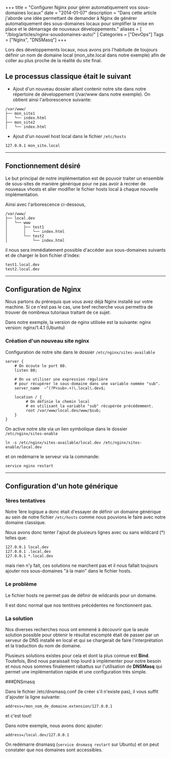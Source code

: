 +++
title = "Configurer Nginx pour gérer automatiquement vos sous-domaines locaux"
date = "2014-01-07"
description = "Dans cette article j'aborde une idée permettant de demander à Nginx de générer automatiquement des sous-domaines locaux pour simplifier la mise en place et le démarrage de nouveaux développements."
aliases = [
	"/blog/articles/nginx-sousdomaines-auto/"
]
Categories = ["DevOps"]
Tags = ["Nginx", "DNSMasq"]
+++

Lors des développements locaux, nous avons pris l'habitude de toujours définir un nom de domaine local (mon_site.local dans notre exemple) afin de coller au plus proche de la réalité du site final.

## Le processus classique était le suivant
* Ajout d'un nouveau dossier allant contenir notre site dans notre répertoire de développement (/var/www dans notre exemple). On obtient ainsi l'arborescence suivante:

```
/var/www/
├── mon_site1
│   └── index.html
├── mon_site2
│   └── index.html
```

* Ajout d'un nouvel host local dans le fichier ```/etc/hosts```

```
127.0.0.1 mon_site.local
```

* * *

## Fonctionnement désiré

Le but principal de notre implémentation est de pouvoir traiter un ensemble de sous-sites de manière générique pour ne pas avoir à recréer de nouveaux vhosts et aller modifier le fichier hosts local à chaque nouvelle implémentation.

Ainsi avec l'arborescence ci-dessous,

```
/var/www/
├── local.dev
│   └── www
│       ├── test1
│       │   └── index.html
│       └── test2
│           └── index.html
```

il nous sera immédiatement possible d'accéder aux sous-domaines suivants et de charger le bon fichier d'index:

```
test1.local.dev
test2.local.dev
```

* * *

## Configuration de Nginx

Nous partons du prérequis que vous avez déjà Nginx installé sur votre machine.
Si ce n'est pas le cas, une bref recherche vous permettra de trouver de nombreux tutoriaux traitant de ce sujet.

Dans notre exemple, la version de nginx utilisée est la suivante:
	nginx version: nginx/1.4.1 (Ubuntu)

### Création d'un nouveau site nginx

Configuration de notre site dans le dossier ```/etc/nginx/sites-available```

```
server {
    # On écoute le port 80.
    listen 80;

    # On va utiliser une expression régulière
    # pour récupérer le sous-domaine dans une variable nommée "sub".
    server_name  ~^(?P<sub>.+)\.local\.dev$;

    location / {
         # On définie le chemin local
         # en utilisant la variable "sub" récupérée précédemment.
         root /var/www/local.dev/www/$sub;
    }
}
```


On active notre site via un lien symbolique dans le dossier ```/etc/nginx/sites-enable```

```
ln -s /etc/nginx/sites-available/local.dev /etc/nginx/sites-enable/local.dev
```
et on redémarre le serveur via la commande:

```
service nginx restart
```


* * *

## Configuration d'un hote générique

### 1ères tentatives

Notre 1ère logique a donc était d'essayer de définir un domaine générique au sein de notre fichier ```/etc/hosts``` comme nous pouvions le faire avec notre domaine classique.

Nous avons donc tenter l'ajout de plusieurs lignes avec ou sans wildcard (*) telles que:
```
127.0.0.1 local.dev
127.0.0.1 .local.dev
127.0.0.1 *.local.dev
```

mais rien n'y fait, ces solutions ne marchent pas et il nous fallait toujours ajouter nos sous-domaines "à la main" dans le fichier hosts.

### Le problème

Le fichier hosts ne permet pas de définir de wildcards pour un domaine.

Il est donc normal que nos tentitves précédentes ne fonctionnent pas.

### La solution

Nos diverses recherches nous ont emmené à découvrir que la seule solution possible pour obtenir le résultat escompté était de passer par un serveur de DNS installé en local et qui se chargerait de faire l'interprétation et la traduction du nom de domaine.

Plusieurs solutions existes pour cela et dont la plus connue est **Bind**.
Toutefois, Bind nous paraissait trop lourd à implémenter pour notre besoin et nous nous sommes finalement rabattus sur l'utilisation de **DNSMasq** qui permet une implémentation rapide et une configuration très simple.

###DNSmasq

Dans le fichier /etc/dnsmasq.conf (le créer s'il n'existe pas), il vous suffit d'ajouter la ligne suivante:

```
address=/mon_nom_de_domaine.extension/127.0.0.1
```

et c'est tout!

Dans notre exemple, nous avons donc ajouter:

```
address=/local.dev/127.0.0.1
```

On redémarre dnsmasq (```service dnsmasq restart``` sur Ubuntu) et on peut constater que nos domaines sont accessibles.
